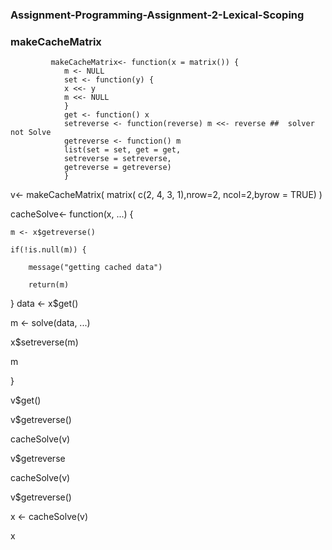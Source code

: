 ### Assignment-Programming-Assignment-2-Lexical-Scoping

### makeCacheMatrix

             makeCacheMatrix<- function(x = matrix()) {
                m <- NULL
                set <- function(y) {
                x <<- y
                m <<- NULL
                }
                get <- function() x
                setreverse <- function(reverse) m <<- reverse ##  solver not Solve
                getreverse <- function() m   
                list(set = set, get = get,
                setreverse = setreverse,
                getreverse = getreverse)
                }



 v<- makeCacheMatrix( matrix( c(2, 4, 3, 1),nrow=2, ncol=2,byrow = TRUE) )
 



cacheSolve<- function(x, ...) {

    m <- x$getreverse()
   
    if(!is.null(m)) {
   
        message("getting cached data")
     
        return(m)
     
   }
   data <- x$get()
   
   m <- solve(data, ...)
   
   x$setreverse(m)
   
   m
   
 }
 
 
v$get()

v$getreverse()

cacheSolve(v)

v$getreverse

cacheSolve(v)

v$getreverse()

x <- cacheSolve(v)

x
 

 



